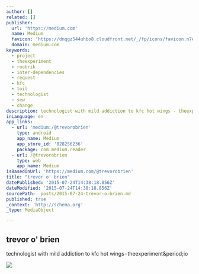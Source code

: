 ```yaml
---
author: []
related: []
publisher:
  url: 'https://medium.com'
  name: Medium
  favicon: 'https://dnqgz544uhbo8.cloudfront.net/_/fp/icons/favicon.n7eHNqdWyHhbTLN2-3a-6g.ico'
  domain: medium.com
keywords:
  - project
  - theexperiment
  - roobrik
  - inter-dependencies
  - request
  - kfc
  - toil
  - technologist
  - sew
  - change
description: technologist with mild addiction to kfc hot wings - theexperiment.io
inLanguage: en
app_links:
  - url: 'medium:/@trevorobrien'
    type: android
    app_name: Medium
    app_store_id: '828256236'
    package: com.medium.reader
  - url: /@trevorobrien
    type: web
    app_name: Medium
isBasedOnUrl: 'https://medium.com/@trevorobrien'
title: "trevor o' brien"
datePublished: '2015-07-24T14:38:18.856Z'
dateModified: '2015-07-24T14:38:18.856Z'
sourcePath: _posts/2015-07-24-trevor-o-brien.md
published: true
_context: 'http://schema.org'
_type: MediaObject

---
```

<article style=""><h1>trevor o' brien</h1><p>technologist with mild addiction to kfc hot wings - theexperiment&amp;period;io</p><img src="https://medium2.global.ssl.fastly.net/max/800/0*OAaZeJ9B-tWAs-Y7.png" /></article>